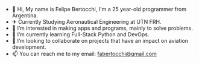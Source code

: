 - 👋 Hi, My name is Felipe Bertocchi, I'm a 25 year-old programmer from Argentina.
- ✈  Currently Studying Aeronautical Engineering at UTN FRH.
- 👀 I’m interested in making apps and programs, mainly to solve problems.
- 🌱 I’m currently learning Full-Stack Python and DevOps.
- 💞️ I’m looking to collaborate on projects that have an impact on aviation development.
- 📫 You can reach me to my email: fabertocchi@gmail.com

<!---
felipebertocchi/felipebertocchi is a ✨ special ✨ repository because its `README.md` (this file) appears on your GitHub profile.
You can click the Preview link to take a look at your changes.
--->
